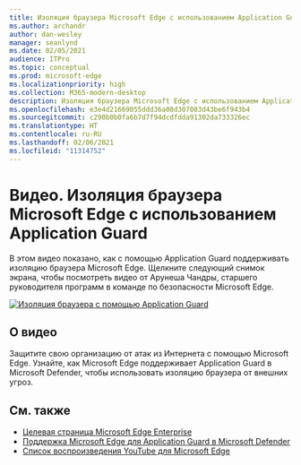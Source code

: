 ```yaml
---
title: Изоляция браузера Microsoft Edge с использованием Application Guard
ms.author: archandr
author: dan-wesley
manager: seanlynd
ms.date: 02/05/2021
audience: ITPro
ms.topic: conceptual
ms.prod: microsoft-edge
ms.localizationpriority: high
ms.collection: M365-modern-desktop
description: Изоляция браузера Microsoft Edge с использованием Application Guard
ms.openlocfilehash: e3e4d21669055ddd36a08d307083d43be6f943b4
ms.sourcegitcommit: c290b0b0fa6b7d7f94dcdfdda91302da733326ec
ms.translationtype: HT
ms.contentlocale: ru-RU
ms.lasthandoff: 02/06/2021
ms.locfileid: "11314752"
---
```

# Видео. Изоляция браузера Microsoft Edge с использованием Application Guard

В этом видео показано, как с помощью Application Guard поддерживать изоляцию браузера Microsoft Edge. Щелкните следующий снимок экрана, чтобы посмотреть видео от Арунеша Чандры, старшего руководителя программ в команде по безопасности Microsoft Edge.

[![Изоляция браузера с помощью Application Guard]( media/microsoft-edge-video-security-application-guard/0.png)](http://www.youtube.com/watch?v=zQjaRqNXMqw "Browser isolation using Application Guard")

##  <a name="about-the-video"></a>О видео

Защитите свою организацию от атак из Интернета с помощью Microsoft Edge. Узнайте, как Microsoft Edge поддерживает Application Guard в Microsoft Defender, чтобы использовать изоляцию браузера от внешних угроз.

##  <a name="see-also"></a>См. также

- [Целевая страница Microsoft Edge Enterprise](https://aka.ms/EdgeEnterprise)
- [Поддержка Microsoft Edge для Application Guard в Microsoft Defender](microsoft-edge-security-windows-defender-application-guard.md)
- [Список воспроизведения YouTube для Microsoft Edge](https://www.youtube.com/playlist?list=PLXtHYVsvn_b-uXh1tMeYpT-0iD8tD3tFy)